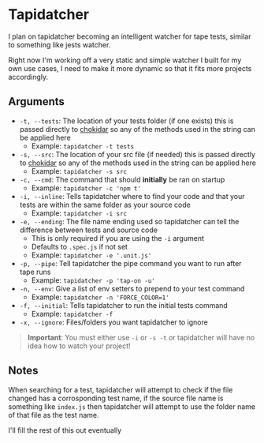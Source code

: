 # Tapidatcher

I plan on tapidatcher becoming an intelligent watcher for tape tests, similar to something like jests watcher.

Right now I'm working off a very static and simple watcher I built for my own use cases, I need to make it more dynamic so that it fits more projects accordingly.

## Arguments

- `-t, --tests`: The location of your tests folder (if one exists) this is passed directly to [chokidar](https://github.com/paulmillr/chokidar) so any of the methods used in the string can be applied here
  - Example: `tapidatcher -t tests`
- `-s, --src`: The location of your src file (if needed) this is passed directly to [chokidar](https://github.com/paulmillr/chokidar) so any of the methods used in the string can be applied here
  - Example: `tapidatcher -s src`
- `-c, --cmd`: The command that should **initially** be ran on startup
  - Example: `tapidatcher -c 'npm t'`
- `-i, --inline`: Tells tapidatcher where to find your code and that your tests are within the same folder as your source code
  - Example: `tapidatcher -i src`
- `-e, --ending`: The file name ending used so tapidatcher can tell the difference between tests and source code
  - This is only required if you are using the `-i` argument
  - Defaults to `.spec.js` if not set
  - Example: `tapidatcher -e '.unit.js'`
- `-p, --pipe`: Tell tapidatcher the pipe command you want to run after tape runs
  - Example: `tapidatcher -p 'tap-on -u'`
- `-n, --env`: Give a list of env setters to prepend to your test command
  - Example: `tapidatcher -n 'FORCE_COLOR=1'`
- `-f, --initial`: Tells tapidatcher to run the initial tests command
  - Example: `tapidatcher -f`
- `-x, --ignore`: Files/folders you want tapidatcher to ignore

> **Important**: You must either use `-i` or `-s -t` or tapidatcher will have no idea how to watch your project!

## Notes

When searching for a test, tapidatcher will attempt to check if the file changed has a corrosponding test name, if the source file name is something like `index.js` then tapidatcher will attempt to use the folder name of that file as the test name.

I'll fill the rest of this out eventually
